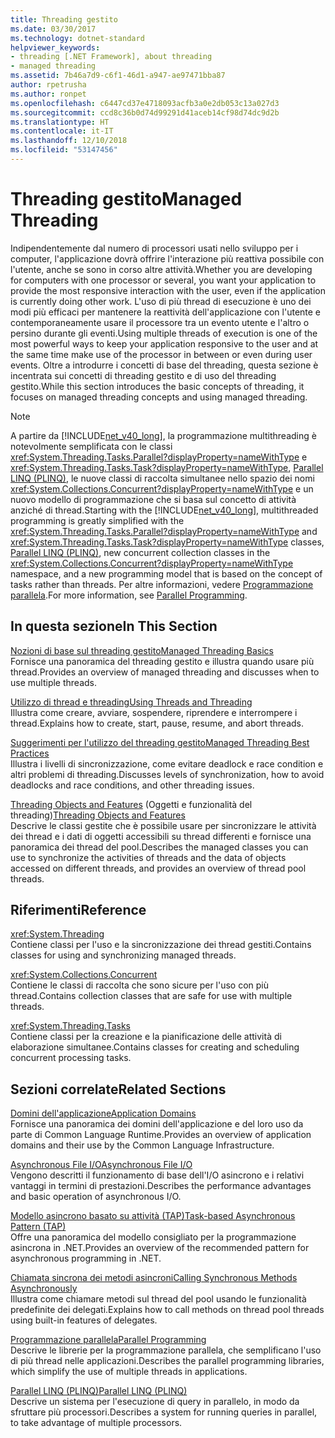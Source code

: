 ```yaml
---
title: Threading gestito
ms.date: 03/30/2017
ms.technology: dotnet-standard
helpviewer_keywords:
- threading [.NET Framework], about threading
- managed threading
ms.assetid: 7b46a7d9-c6f1-46d1-a947-ae97471bba87
author: rpetrusha
ms.author: ronpet
ms.openlocfilehash: c6447cd37e4718093acfb3a0e2db053c13a027d3
ms.sourcegitcommit: ccd8c36b0d74d99291d41aceb14cf98d74dc9d2b
ms.translationtype: HT
ms.contentlocale: it-IT
ms.lasthandoff: 12/10/2018
ms.locfileid: "53147456"
---
```

# <a name="managed-threading"></a><span data-ttu-id="8401d-102">Threading gestito</span><span class="sxs-lookup"><span data-stu-id="8401d-102">Managed Threading</span></span>
<span data-ttu-id="8401d-103">Indipendentemente dal numero di processori usati nello sviluppo per i computer, l'applicazione dovrà offrire l'interazione più reattiva possibile con l'utente, anche se sono in corso altre attività.</span><span class="sxs-lookup"><span data-stu-id="8401d-103">Whether you are developing for computers with one processor or several, you want your application to provide the most responsive interaction with the user, even if the application is currently doing other work.</span></span> <span data-ttu-id="8401d-104">L'uso di più thread di esecuzione è uno dei modi più efficaci per mantenere la reattività dell'applicazione con l'utente e contemporaneamente usare il processore tra un evento utente e l'altro o persino durante gli eventi.</span><span class="sxs-lookup"><span data-stu-id="8401d-104">Using multiple threads of execution is one of the most powerful ways to keep your application responsive to the user and at the same time make use of the processor in between or even during user events.</span></span> <span data-ttu-id="8401d-105">Oltre a introdurre i concetti di base del threading, questa sezione è incentrata sui concetti di threading gestito e di uso del threading gestito.</span><span class="sxs-lookup"><span data-stu-id="8401d-105">While this section introduces the basic concepts of threading, it focuses on managed threading concepts and using managed threading.</span></span>  
  
> [!NOTE]
>  <span data-ttu-id="8401d-106">A partire da [!INCLUDE[net_v40_long](../../../includes/net-v40-long-md.md)], la programmazione multithreading è notevolmente semplificata con le classi <xref:System.Threading.Tasks.Parallel?displayProperty=nameWithType> e <xref:System.Threading.Tasks.Task?displayProperty=nameWithType>, [Parallel LINQ (PLINQ)](../../../docs/standard/parallel-programming/parallel-linq-plinq.md), le nuove classi di raccolta simultanee nello spazio dei nomi <xref:System.Collections.Concurrent?displayProperty=nameWithType> e un nuovo modello di programmazione che si basa sul concetto di attività anziché di thread.</span><span class="sxs-lookup"><span data-stu-id="8401d-106">Starting with the [!INCLUDE[net_v40_long](../../../includes/net-v40-long-md.md)], multithreaded programming is greatly simplified with the <xref:System.Threading.Tasks.Parallel?displayProperty=nameWithType> and <xref:System.Threading.Tasks.Task?displayProperty=nameWithType> classes, [Parallel LINQ (PLINQ)](../../../docs/standard/parallel-programming/parallel-linq-plinq.md), new concurrent collection classes in the <xref:System.Collections.Concurrent?displayProperty=nameWithType> namespace, and a new programming model that is based on the concept of tasks rather than threads.</span></span> <span data-ttu-id="8401d-107">Per altre informazioni, vedere [Programmazione parallela](../../../docs/standard/parallel-programming/index.md).</span><span class="sxs-lookup"><span data-stu-id="8401d-107">For more information, see [Parallel Programming](../../../docs/standard/parallel-programming/index.md).</span></span>  
  
## <a name="in-this-section"></a><span data-ttu-id="8401d-108">In questa sezione</span><span class="sxs-lookup"><span data-stu-id="8401d-108">In This Section</span></span>  
 [<span data-ttu-id="8401d-109">Nozioni di base sul threading gestito</span><span class="sxs-lookup"><span data-stu-id="8401d-109">Managed Threading Basics</span></span>](../../../docs/standard/threading/managed-threading-basics.md)  
 <span data-ttu-id="8401d-110">Fornisce una panoramica del threading gestito e illustra quando usare più thread.</span><span class="sxs-lookup"><span data-stu-id="8401d-110">Provides an overview of managed threading and discusses when to use multiple threads.</span></span>  
  
 [<span data-ttu-id="8401d-111">Utilizzo di thread e threading</span><span class="sxs-lookup"><span data-stu-id="8401d-111">Using Threads and Threading</span></span>](../../../docs/standard/threading/using-threads-and-threading.md)  
 <span data-ttu-id="8401d-112">Illustra come creare, avviare, sospendere, riprendere e interrompere i thread.</span><span class="sxs-lookup"><span data-stu-id="8401d-112">Explains how to create, start, pause, resume, and abort threads.</span></span>  
  
 [<span data-ttu-id="8401d-113">Suggerimenti per l'utilizzo del threading gestito</span><span class="sxs-lookup"><span data-stu-id="8401d-113">Managed Threading Best Practices</span></span>](../../../docs/standard/threading/managed-threading-best-practices.md)  
 <span data-ttu-id="8401d-114">Illustra i livelli di sincronizzazione, come evitare deadlock e race condition e altri problemi di threading.</span><span class="sxs-lookup"><span data-stu-id="8401d-114">Discusses levels of synchronization, how to avoid deadlocks and race conditions, and other threading issues.</span></span>  
  
 <span data-ttu-id="8401d-115">[Threading Objects and Features](../../../docs/standard/threading/threading-objects-and-features.md) (Oggetti e funzionalità del threading)</span><span class="sxs-lookup"><span data-stu-id="8401d-115">[Threading Objects and Features](../../../docs/standard/threading/threading-objects-and-features.md)</span></span>  
 <span data-ttu-id="8401d-116">Descrive le classi gestite che è possibile usare per sincronizzare le attività dei thread e i dati di oggetti accessibili su thread differenti e fornisce una panoramica dei thread del pool.</span><span class="sxs-lookup"><span data-stu-id="8401d-116">Describes the managed classes you can use to synchronize the activities of threads and the data of objects accessed on different threads, and provides an overview of thread pool threads.</span></span>  
  
## <a name="reference"></a><span data-ttu-id="8401d-117">Riferimenti</span><span class="sxs-lookup"><span data-stu-id="8401d-117">Reference</span></span>  
 <xref:System.Threading>  
 <span data-ttu-id="8401d-118">Contiene classi per l'uso e la sincronizzazione dei thread gestiti.</span><span class="sxs-lookup"><span data-stu-id="8401d-118">Contains classes for using and synchronizing managed threads.</span></span>  
  
 <xref:System.Collections.Concurrent>  
 <span data-ttu-id="8401d-119">Contiene le classi di raccolta che sono sicure per l'uso con più thread.</span><span class="sxs-lookup"><span data-stu-id="8401d-119">Contains collection classes that are safe for use with multiple threads.</span></span>  
  
 <xref:System.Threading.Tasks>  
 <span data-ttu-id="8401d-120">Contiene classi per la creazione e la pianificazione delle attività di elaborazione simultanee.</span><span class="sxs-lookup"><span data-stu-id="8401d-120">Contains classes for creating and scheduling concurrent processing tasks.</span></span>  
  
## <a name="related-sections"></a><span data-ttu-id="8401d-121">Sezioni correlate</span><span class="sxs-lookup"><span data-stu-id="8401d-121">Related Sections</span></span>  
 [<span data-ttu-id="8401d-122">Domini dell'applicazione</span><span class="sxs-lookup"><span data-stu-id="8401d-122">Application Domains</span></span>](../../../docs/framework/app-domains/application-domains.md)  
 <span data-ttu-id="8401d-123">Fornisce una panoramica dei domini dell'applicazione e del loro uso da parte di Common Language Runtime.</span><span class="sxs-lookup"><span data-stu-id="8401d-123">Provides an overview of application domains and their use by the Common Language Infrastructure.</span></span>  
  
 [<span data-ttu-id="8401d-124">Asynchronous File I/O</span><span class="sxs-lookup"><span data-stu-id="8401d-124">Asynchronous File I/O</span></span>](../../../docs/standard/io/asynchronous-file-i-o.md)  
 <span data-ttu-id="8401d-125">Vengono descritti il funzionamento di base dell'I/O asincrono e i relativi vantaggi in termini di prestazioni.</span><span class="sxs-lookup"><span data-stu-id="8401d-125">Describes the performance advantages and basic operation of asynchronous I/O.</span></span>  
  
 [<span data-ttu-id="8401d-126">Modello asincrono basato su attività (TAP)</span><span class="sxs-lookup"><span data-stu-id="8401d-126">Task-based Asynchronous Pattern (TAP)</span></span>](../../../docs/standard/asynchronous-programming-patterns/task-based-asynchronous-pattern-tap.md)  
 <span data-ttu-id="8401d-127">Offre una panoramica del modello consigliato per la programmazione asincrona in .NET.</span><span class="sxs-lookup"><span data-stu-id="8401d-127">Provides an overview of the recommended pattern for asynchronous programming in .NET.</span></span>  
  
 [<span data-ttu-id="8401d-128">Chiamata sincrona dei metodi asincroni</span><span class="sxs-lookup"><span data-stu-id="8401d-128">Calling Synchronous Methods Asynchronously</span></span>](../../../docs/standard/asynchronous-programming-patterns/calling-synchronous-methods-asynchronously.md)  
 <span data-ttu-id="8401d-129">Illustra come chiamare metodi sul thread del pool usando le funzionalità predefinite dei delegati.</span><span class="sxs-lookup"><span data-stu-id="8401d-129">Explains how to call methods on thread pool threads using built-in features of delegates.</span></span>  
  
 [<span data-ttu-id="8401d-130">Programmazione parallela</span><span class="sxs-lookup"><span data-stu-id="8401d-130">Parallel Programming</span></span>](../../../docs/standard/parallel-programming/index.md)  
 <span data-ttu-id="8401d-131">Descrive le librerie per la programmazione parallela, che semplificano l'uso di più thread nelle applicazioni.</span><span class="sxs-lookup"><span data-stu-id="8401d-131">Describes the parallel programming libraries, which simplify the use of multiple threads in applications.</span></span>  
  
 [<span data-ttu-id="8401d-132">Parallel LINQ (PLINQ)</span><span class="sxs-lookup"><span data-stu-id="8401d-132">Parallel LINQ (PLINQ)</span></span>](../../../docs/standard/parallel-programming/parallel-linq-plinq.md)  
 <span data-ttu-id="8401d-133">Descrive un sistema per l'esecuzione di query in parallelo, in modo da sfruttare più processori.</span><span class="sxs-lookup"><span data-stu-id="8401d-133">Describes a system for running queries in parallel, to take advantage of multiple processors.</span></span>

